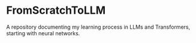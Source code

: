 # FromScratchToLLM
A repository documenting my learning process in LLMs and Transformers, starting with neural networks.
